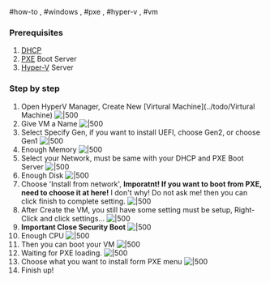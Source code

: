 #how-to , #windows , #pxe , #hyper-v , #vm

### Prerequisites
1. [DHCP](../todo/DHCP)
2. [PXE](../todo/PXE) Boot Server
3. [Hyper-V](../todo/Hyper-V) Server

### Step by step

1. Open HyperV Manager, Create New [Virtural Machine](../todo/Virtural Machine)
    ![|500](../../attachments/How%20to%20boot%20from%20PXE%20on%20HyperV.png)
2. Give VM a Name
    ![|500](../../attachments/How%20to%20boot%20from%20PXE%20on%20HyperV-1.png)
3. Select Specify Gen, if you want to install UEFI, choose Gen2, or choose Gen1
    ![|500](../../attachments/How%20to%20boot%20from%20PXE%20on%20HyperV-2.png)
4. Enough Memory
    ![|500](../../attachments/How%20to%20boot%20from%20PXE%20on%20HyperV-3.png)
5. Select your Network, must be same with your DHCP and PXE Boot Server
    ![|500](../../attachments/How%20to%20boot%20from%20PXE%20on%20HyperV-4.png)
6. Enough Disk
    ![|500](../../attachments/How%20to%20boot%20from%20PXE%20on%20HyperV-5.png)
7. Choose 'Install from network', **Imporatnt! If you want to boot from PXE, need to choose it at here!** I don't why! Do not ask me! then you can click finish to complete setting.
    ![|500](../../attachments/How%20to%20boot%20from%20PXE%20on%20HyperV-6.png)
8. After Create the VM, you still have some setting must be setup, Right-Click and click settings...
    ![|500](../../attachments/How%20to%20boot%20from%20PXE%20on%20HyperV-7.png)
9. **Important Close Security Boot**
    ![|500](../../attachments/How%20to%20boot%20from%20PXE%20on%20HyperV-8.png)
10. Enough CPU
    ![|500](../../attachments/How%20to%20boot%20from%20PXE%20on%20HyperV-9.png)
11. Then you can boot your VM
    ![|500](../../attachments/How%20to%20boot%20from%20PXE%20on%20HyperV-10.png)
12. Waiting for PXE loading.
    ![|500](../../attachments/How%20to%20boot%20from%20PXE%20on%20HyperV-11.png)
13. Choose what you want to install form PXE menu
    ![|500](../../attachments/How%20to%20boot%20from%20PXE%20on%20HyperV-12.png)
14. Finish up!
